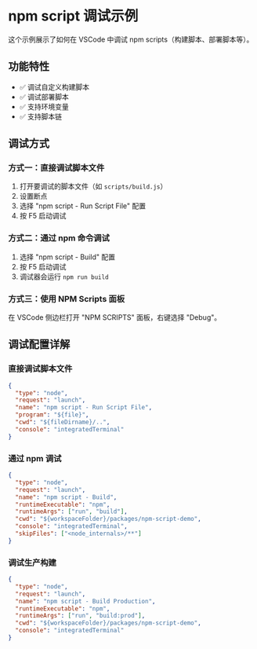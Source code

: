 # npm script 调试示例

这个示例展示了如何在 VSCode 中调试 npm scripts（构建脚本、部署脚本等）。

## 功能特性

- ✅ 调试自定义构建脚本
- ✅ 调试部署脚本
- ✅ 支持环境变量
- ✅ 支持脚本链

## 调试方式

### 方式一：直接调试脚本文件

1. 打开要调试的脚本文件（如 `scripts/build.js`）
2. 设置断点
3. 选择 "npm script - Run Script File" 配置
4. 按 F5 启动调试

### 方式二：通过 npm 命令调试

1. 选择 "npm script - Build" 配置
2. 按 F5 启动调试
3. 调试器会运行 `npm run build`

### 方式三：使用 NPM Scripts 面板

在 VSCode 侧边栏打开 "NPM SCRIPTS" 面板，右键选择 "Debug"。

## 调试配置详解

### 直接调试脚本文件

```json
{
  "type": "node",
  "request": "launch",
  "name": "npm script - Run Script File",
  "program": "${file}",
  "cwd": "${fileDirname}/..",
  "console": "integratedTerminal"
}
```

### 通过 npm 调试

```json
{
  "type": "node",
  "request": "launch",
  "name": "npm script - Build",
  "runtimeExecutable": "npm",
  "runtimeArgs": ["run", "build"],
  "cwd": "${workspaceFolder}/packages/npm-script-demo",
  "console": "integratedTerminal",
  "skipFiles": ["<node_internals>/**"]
}
```

### 调试生产构建

```json
{
  "type": "node",
  "request": "launch",
  "name": "npm script - Build Production",
  "runtimeExecutable": "npm",
  "runtimeArgs": ["run", "build:prod"],
  "cwd": "${workspaceFolder}/packages/npm-script-demo",
  "console": "integratedTerminal"
}
```
